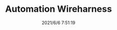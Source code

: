 ﻿---
layout: post 
title: Automation Wireharness
tags: 
categories: wire-harness
overview: 
series: 
part_number: 0561-1
thumb_img: 
small_img: static/202106/561-20210606.jpg
date: 2021/6/6 7:51:19
---



